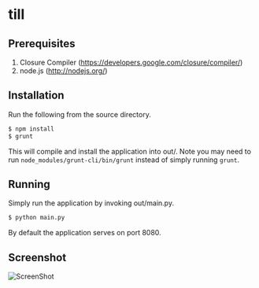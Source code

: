 # till

## Prerequisites

1. Closure Compiler (https://developers.google.com/closure/compiler/)
2. node.js (http://nodejs.org/)

## Installation

Run the following from the source directory.

```sh
$ npm install
$ grunt
```

This will compile and install the application into out/. Note you may need to run `node_modules/grunt-cli/bin/grunt` instead of simply running `grunt`.

## Running

Simply run the application by invoking out/main.py.

```sh
$ python main.py
```

By default the application serves on port 8080.

## Screenshot

![ScreenShot](https://raw.github.com/kjiwa/till/master/till-201405120216.png)
